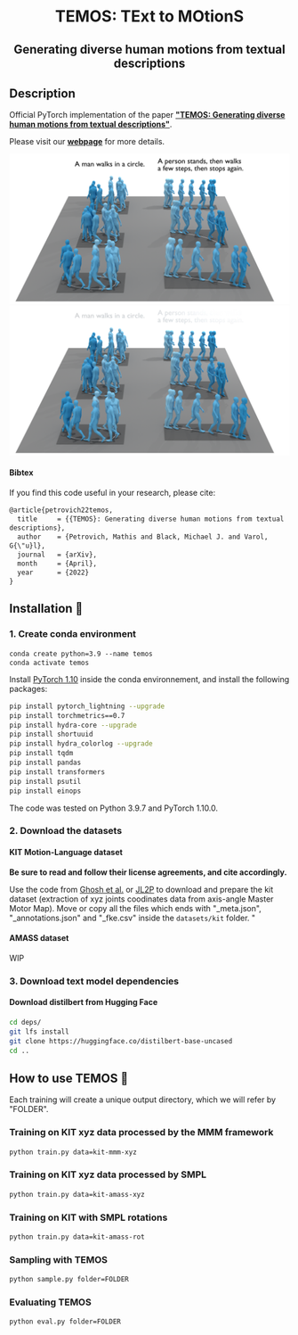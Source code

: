 <div align="center">

# TEMOS: TExt to MOtionS
## Generating diverse human motions from textual descriptions

</div>

## Description
Official PyTorch implementation of the paper [**"TEMOS: Generating diverse human motions from textual descriptions"**](http://arxiv.org/abs/2204.14109).

Please visit our [**webpage**](https://mathis.petrovich.fr/temos/) for more details.

![teaser_light](visuals/teaser_white.png#gh-light-mode-only)![teaser_dark](visuals/teaser_black.png#gh-dark-mode-only)


#### Bibtex
If you find this code useful in your research, please cite:

```
@article{petrovich22temos,
  title     = {{TEMOS}: Generating diverse human motions from textual descriptions},
  author    = {Petrovich, Mathis and Black, Michael J. and Varol, G{\"u}l},
  journal   = {arXiv},
  month     = {April},
  year      = {2022}
}
```


## Installation :construction_worker:
### 1. Create conda environment

```
conda create python=3.9 --name temos
conda activate temos
```

Install [PyTorch 1.10](https://pytorch.org/) inside the conda environnement, and install the following packages:
```bash
pip install pytorch_lightning --upgrade
pip install torchmetrics==0.7
pip install hydra-core --upgrade
pip install shortuuid
pip install hydra_colorlog --upgrade
pip install tqdm
pip install pandas
pip install transformers
pip install psutil
pip install einops
```
The code was tested on Python 3.9.7 and PyTorch 1.10.0.


### 2. Download the datasets
#### KIT Motion-Language dataset
**Be sure to read and follow their license agreements, and cite accordingly.**

Use the code from [Ghosh et al.](https://github.com/anindita127/Complextext2animation) or [JL2P](https://github.com/chahuja/language2pose) to download and prepare the kit dataset (extraction of xyz joints coodinates data from axis-angle Master Motor Map). Move or copy all the files which ends with "_meta.json", "_annotations.json" and "_fke.csv" inside the ``datasets/kit`` folder.
"

#### AMASS dataset
WIP


### 3. Download text model dependencies
#### Download distilbert from __Hugging Face__
```bash
cd deps/
git lfs install
git clone https://huggingface.co/distilbert-base-uncased
cd ..
```

## How to use TEMOS :rocket:
Each training will create a unique output directory, which we will refer by "FOLDER".

### Training on KIT xyz data processed by the MMM framework
```bash
python train.py data=kit-mmm-xyz
```

### Training on KIT xyz data processed by SMPL
```bash
python train.py data=kit-amass-xyz
```

### Training on KIT with SMPL rotations
```bash
python train.py data=kit-amass-rot
```

### Sampling with TEMOS
```bash
python sample.py folder=FOLDER
```

### Evaluating TEMOS
```bash
python eval.py folder=FOLDER
```
